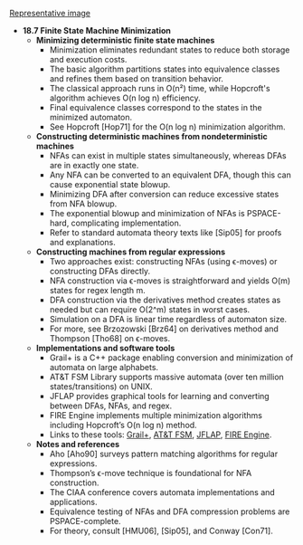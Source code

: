[Representative image](ADM-ch18-sets-finite-state-machine-minimization.best.png)

- **18.7 Finite State Machine Minimization**
  - **Minimizing deterministic finite state machines**
    - Minimization eliminates redundant states to reduce both storage and execution costs.
    - The basic algorithm partitions states into equivalence classes and refines them based on transition behavior.
    - The classical approach runs in O(n²) time, while Hopcroft's algorithm achieves O(n log n) efficiency.
    - Final equivalence classes correspond to the states in the minimized automaton.
    - See Hopcroft [Hop71] for the O(n log n) minimization algorithm.
  - **Constructing deterministic machines from nondeterministic machines**
    - NFAs can exist in multiple states simultaneously, whereas DFAs are in exactly one state.
    - Any NFA can be converted to an equivalent DFA, though this can cause exponential state blowup.
    - Minimizing DFA after conversion can reduce excessive states from NFA blowup.
    - The exponential blowup and minimization of NFAs is PSPACE-hard, complicating implementation.
    - Refer to standard automata theory texts like [Sip05] for proofs and explanations.
  - **Constructing machines from regular expressions**
    - Two approaches exist: constructing NFAs (using ϵ-moves) or constructing DFAs directly.
    - NFA construction via ϵ-moves is straightforward and yields O(m) states for regex length m.
    - DFA construction via the derivatives method creates states as needed but can require O(2^m) states in worst cases.
    - Simulation on a DFA is linear time regardless of automaton size.
    - For more, see Brzozowski [Brz64] on derivatives method and Thompson [Tho68] on ϵ-moves.
  - **Implementations and software tools**
    - Grail+ is a C++ package enabling conversion and minimization of automata on large alphabets.
    - AT&T FSM Library supports massive automata (over ten million states/transitions) on UNIX.
    - JFLAP provides graphical tools for learning and converting between DFAs, NFAs, and regex.
    - FIRE Engine implements multiple minimization algorithms including Hopcroft’s O(n log n) method.
    - Links to these tools: [Grail+](http://www.csd.uwo.ca/Research/grail), [AT&T FSM](http://www.research.att.com/~fsmtools/fsm/), [JFLAP](http://www.jflap.org/), [FIRE Engine](http://www.fastar.org/).
  - **Notes and references**
    - Aho [Aho90] surveys pattern matching algorithms for regular expressions.
    - Thompson’s ϵ-move technique is foundational for NFA construction.
    - The CIAA conference covers automata implementations and applications.
    - Equivalence testing of NFAs and DFA compression problems are PSPACE-complete.
    - For theory, consult [HMU06], [Sip05], and Conway [Con71].
